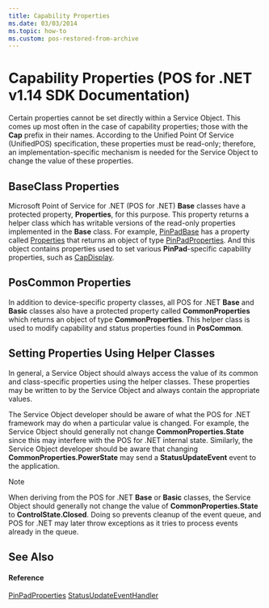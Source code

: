 ```yaml
---
title: Capability Properties
ms.date: 03/03/2014
ms.topic: how-to
ms.custom: pos-restored-from-archive
---
```


# Capability Properties (POS for .NET v1.14 SDK Documentation)

Certain properties cannot be set directly within a Service Object. This comes up most often in the case of capability properties; those with the **Cap** prefix in their names. According to the Unified Point Of Service (UnifiedPOS) specification, these properties must be read-only; therefore, an implementation-specific mechanism is needed for the Service Object to change the value of these properties.

## BaseClass Properties

Microsoft Point of Service for .NET (POS for .NET) **Base** classes have a protected property, **Properties**, for this purpose. This property returns a helper class which has writable versions of the read-only properties implemented in the **Base** class. For example, [PinPadBase](aa460647\(v=winembedded.11\).md) has a property called [Properties](aa459985\(v=winembedded.11\).md) that returns an object of type [PinPadProperties](aa460655\(v=winembedded.11\).md). And this object contains properties used to set various **PinPad**-specific capability properties, such as [CapDisplay](ms860744\(v=winembedded.11\).md).

## PosCommon Properties

In addition to device-specific property classes, all POS for .NET **Base** and **Basic** classes also have a protected property called **CommonProperties** which returns an object of type **CommonProperties**. This helper class is used to modify capability and status properties found in **PosCommon**.

## Setting Properties Using Helper Classes

In general, a Service Object should always access the value of its common and class-specific properties using the helper classes. These properties may be written to by the Service Object and always contain the appropriate values.

The Service Object developer should be aware of what the POS for .NET framework may do when a particular value is changed. For example, the Service Object should generally not change **CommonProperties.State** since this may interfere with the POS for .NET internal state. Similarly, the Service Object developer should be aware that changing **CommonProperties.PowerState** may send a **StatusUpdateEvent** event to the application.

> [!NOTE]
> When deriving from the POS for .NET **Base** or **Basic** classes, the Service Object should generally not change the value of **CommonProperties.State** to **ControlState.Closed**. Doing so prevents cleanup of the event queue, and POS for .NET may later throw exceptions as it tries to process events already in the queue.

## See Also

#### Reference

[PinPadProperties](aa460655\(v=winembedded.11\).md)
[StatusUpdateEventHandler](aa460916\(v=winembedded.11\).md)

